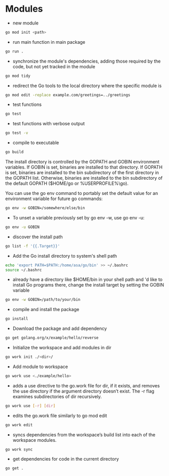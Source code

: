 # Modules

- new module
```bash
go mod init <path>
```

- run main function in main package
```bash
go run .
```

- synchronize the module's dependencies, adding those required by the code, but not yet tracked in the module
```bash
go mod tidy
```

- redirect the Go tools to the local directory where the specific module is
```bash
go mod edit -replace example.com/greetings=../greetings
```

- test functions
```bash
go test
```

- test functions with verbose output
```bash
go test -v
```

- compile to executable
```bash
go build
```

The install directory is controlled by the GOPATH and GOBIN environment variables. If GOBIN is set, binaries are installed to that directory. If GOPATH is set, binaries are installed to the bin subdirectory of the first directory in the GOPATH list. Otherwise, binaries are installed to the bin subdirectory of the default GOPATH ($HOME/go or %USERPROFILE%\go).

You can use the go env command to portably set the default value for an environment variable for future go commands:

```bash
go env -w GOBIN=/somewhere/else/bin
```

- To unset a variable previously set by go env -w, use go env -u:
```bash
go env -u GOBIN
```

- discover the install path 
```bash
go list -f '{{.Target}}'
```

- Add the Go install directory to system's shell path
```bash
echo 'export PATH=$PATH:/home/asa/go/bin' >> ~/.bashrc
source ~/.bashrc
```

- already have a directory like $HOME/bin in your shell path and 'd like to install Go programs there, change the install target by setting the GOBIN variable
```bash
go env -w GOBIN=/path/to/your/bin
```

- compile and install the package
```bash
go install
```

- Download the package and add dependency
```bash
go get golang.org/x/example/hello/reverse
```

- Initialize the workspace and add modules in dir
```bash
go work init ./<dir>/
```

- Add module to workspace
```bash
go work use <./example/hello>
```

- adds a use directive to the go.work file for dir, if it exists, and removes the use directory if the argument directory doesn’t exist.
The -r flag examines subdirectories of dir recursively.
```bash
go work use [-r] [dir]
```

- edits the go.work file similarly to go mod edit
```bash
go work edit
```

- syncs dependencies from the workspace’s build list into each of the workspace modules.
```bash
go work sync
```

- get dependencies for code in the current directory
```bash
go get .
```